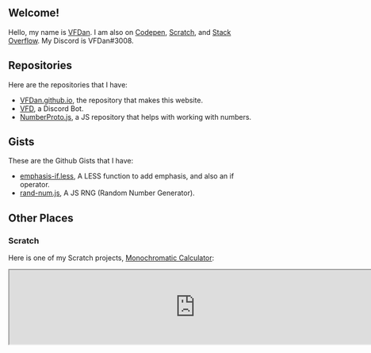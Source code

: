 ## Welcome!

Hello, my name is [VFDan](https://github.com/VFDan). I am also on [Codepen](https://codepen.io/vfdan/#), [Scratch](https://scratch.mit.edu/users/VFDan/), and [Stack Overflow](https://stackoverflow.com/users/10637444/vfdan). My Discord is VFDan#3008.


## Repositories

Here are the repositories that I have:
+ [VFDan.github.io](https://github.com/VFDan/VFDan.github.io), the repository that makes this website.
+ [VFD](https://github.com/VFDan/VFD), a Discord Bot.
+ [NumberProto.js](https://github.com/VFDan/NumberProto.js), a JS repository that helps with working with numbers.


## Gists

These are the Github Gists that I have:
+ [emphasis-if.less](https://gist.github.com/VFDan/79f98e887eb8beaba1b1baba291f4993), A LESS function to add emphasis, and also an if operator.
+ [rand-num.js](https://gist.github.com/VFDan/dbe3f7ba0b92aa8f5f662695ff0b6405), A JS RNG (Random Number Generator).

## Other Places
### Scratch
Here is one of my Scratch projects, [Monochromatic Calculator](https://scratch.mit.edu/projects/288852149/):
<br>
<iframe src="https://scratch.mit.edu/projects/288852149/embed" width="750" id="calculator"
    title="Monochromatic Calculator"><p>Your browser does not support `<iframe>`s.</p></iframe>
